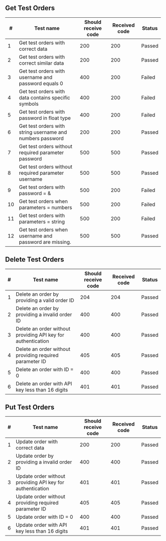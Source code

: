 ## Get Test Orders

| #   | Test name                                                 | Should receive code | Received code | Status |
| --- | --------------------------------------------------------- | ------------------- | ------------- | ------ |
| 1   | Get test orders with correct data                         | 200                 | 200           | Passed |
| 2   | Get test orders with correct similar data                 | 200                 | 200           | Passed |
| 3   | Get test orders with username and password equals 0       | 400                 | 200           | Failed |
| 4   | Get test orders with data contains specific symbols       | 400                 | 200           | Failed |
| 5   | Get test orders with password in float type               | 400                 | 200           | Failed |
| 6   | Get test orders with string username and numbers password | 200                 | 200           | Passed |
| 7   | Get test orders without required parameter password       | 500                 | 500           | Passed |
| 8   | Get test orders without required parameter username       | 500                 | 500           | Passed |
| 9   | Get test orders with password = &                         | 500                 | 200           | Failed |
| 10  | Get test orders when parameters = numbers                 | 500                 | 200           | Failed |
| 11  | Get test orders with parameters = string                  | 500                 | 200           | Failed |
| 12  | Get test orders when username and password are missing.   | 500                 | 500           | Passed |

## Delete Test Orders

| #   | Test name                                                    | Should receive code | Received code | Status |
| --- | ------------------------------------------------------------ | ------------------- | ------------- | ------ |
| 1   | Delete an order by providing a valid order ID                | 204                 | 204           | Passed |
| 2   | Delete an order by providing a invalid order ID              | 400                 | 400           | Passed |
| 3   | Delete an order without providing API key for authentication | 400                 | 400           | Passed |
| 4   | Delete an order without providing required parameter ID      | 405                 | 405           | Passed |
| 5   | Delete an order with ID = 0                                  | 400                 | 400           | Passed |
| 6   | Delete an order with API key less than 16 digits             | 401                 | 401           | Passed |

## Put Test Orders

| #   | Test name                                                 | Should receive code | Received code | Status |
| --- | --------------------------------------------------------- | ------------------- | ------------- | ------ |
| 1   | Update order with correct data                            | 200                 | 200           | Passed |
| 2   | Update order by providing a invalid order ID              | 400                 | 400           | Passed |
| 3   | Update order without providing API key for authentication | 401                 | 401           | Passed |
| 4   | Update order without providing required parameter ID      | 405                 | 405           | Passed |
| 5   | Update order with ID = 0                                  | 400                 | 400           | Passed |
| 6   | Update order with API key less than 16 digits             | 401                 | 401           | Passed |
